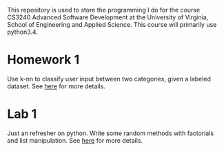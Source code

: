 This repository is used to store the programming I do for the course CS3240 Advanced Software Development at the University of Virginia, School of Engineering and Applied Science. This course will primarily use python3.4.

# Homework 1
Use k-nn to classify user input between two categories, given a labeled dataset. See [here](https://rawgit.com/Karavis/CS3240/master/hw1/CS3240_%20HW1.html) for more details.


# Lab 1
Just an refresher on python. Write some random methods with factorials and list manipulation. See [here](https://rawgit.com/Karavis/CS3240/master/lab1/CS3240Lab1.html) for more details.